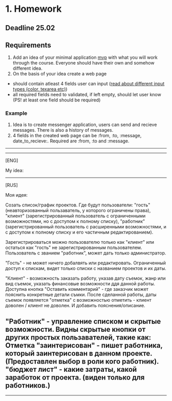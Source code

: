# 1. Homework

## Deadline 25.02

## Requirements

1. Add an idea of your minimal application [mvp](https://en.wikipedia.org/wiki/Minimum_viable_product) with what you will work through the course. Everyone should have their own and somehow different idea.
1. On the basis of your idea create a web page 
  * should contain atleast 4 fields user can input ([read about different input types (color, texarea etc)](http://www.w3schools.com/html/html_form_input_types.asp))
  * all required fields need to validated, if left empty, should let user know (PS! at least one field should be required)
  
### Example

1. Idea is to create messenger application, users can send and recieve messages. There is also a history of messages.
2. 4 fields in the created web page can be :from, :to, :message, date_to_recieve:. Required are :from, :to and :message.


*******************************************************************************************************************************
----------------------------------------------------------------
[ENG]

My idea: 



----------------------------------------------------------------
[RUS]

Моя идея:

Созать список/график проектов. Где будут пользователи: 
"гость" (неавторизованный пользаватель, у которого ограничены права), 
"клиент" (зарегистрированный пользователь с ограниченными возможностями, но с доступом к полному списку),
"работник" (зарегистрированный пользователь с расширенными возможностями, и с доступом к полному списку и его частичным редактированием). 


Зарегистрироваться можно пользователю только как "клиент" или остаться как "гость" не зарегистрированным пользователем. Пользователь с званием "работник", может дать только администратор. 

"Гость" - не может ничего добалвять или редактировать. Ограниченный доступ к спискам, видет только списки с названием проектов и их даты.

"Клиент" - возможность заказать работу, указав дату съемок, жанр или вид съемок, указать финансовые возможности ддя данной работы.
Доступна кнопка "Оставить комментарий" - где заказчик может пояснить конкретные детали съмки.
После сделанной работы, даты съемок появляется "отметка" с возможностью отметить - клиент доволен / клиент не доволен. И добавить пояснения/описание.

"Работник" - управление списком и скрытые возможности.
Видны скрытые кнопки от других простых пользавателей, такие как:
Отметка "заинтерисован" - пишет работника, который заинтерисован в данном проекте. (Предоставлен выбор в роли кого работник).
"бюджет лист" - какие затраты, какой заработок от проекта. (виден только для работников.)
----------------------------------------------------------------
*******************************************************************************************************************************